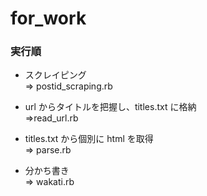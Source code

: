 # for_work

### 実行順
- スクレイピング  
=> postid_scraping.rb  

- url からタイトルを把握し、titles.txt に格納  
=>read_url.rb

- titles.txt から個別に html を取得   
=> parse.rb

- 分かち書き  
=> wakati.rb
